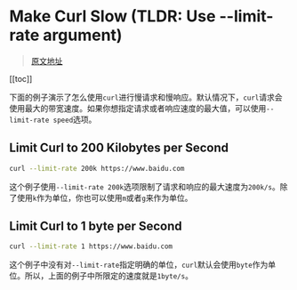 # Make Curl Slow (TLDR: Use --limit-rate argument)

> [原文地址](https://catonmat.net/cookbooks/curl/make-curl-slow)

[[toc]]

下面的例子演示了怎么使用`curl`进行慢请求和慢响应。默认情况下，`curl`请求会使用最大的带宽速度。如果你想指定请求或者响应速度的最大值，可以使用`--limit-rate speed`选项。

## Limit Curl to 200 Kilobytes per Second

```bash
curl --limit-rate 200k https://www.baidu.com
```

这个例子使用`--limit-rate 200k`选项限制了请求和响应的最大速度为`200k/s`。除了使用`k`作为单位，你也可以使用`m`或者`g`来作为单位。

## Limit Curl to 1 byte per Second

```bash
curl --limit-rate 1 https://www.baidu.com
```

这个例子中没有对`--limit-rate`指定明确的单位，`curl`默认会使用`byte`作为单位。所以，上面的例子中所限定的速度就是`1byte/s`。